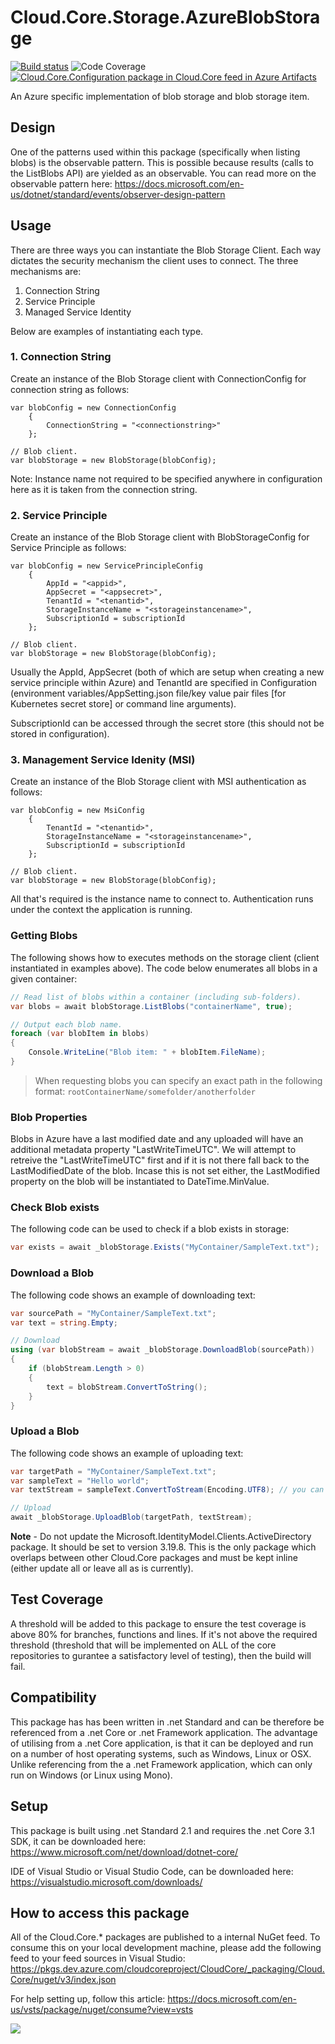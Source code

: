 # **Cloud.Core.Storage.AzureBlobStorage** 
[![Build status](https://dev.azure.com/cloudcoreproject/CloudCore/_apis/build/status/Cloud.Core/Cloud.Core.Configuration_Package)](https://dev.azure.com/cloudcoreproject/CloudCore/_build/latest?definitionId=6) 
![Code Coverage](https://cloud1core.blob.core.windows.net/codecoveragebadges/Cloud.Core.Storage.AzureBlobStorage-LineCoverage.png) 
[![Cloud.Core.Configuration package in Cloud.Core feed in Azure Artifacts](https://feeds.dev.azure.com/cloudcoreproject/dfc5e3d0-a562-46fe-8070-7901ac8e64a0/_apis/public/Packaging/Feeds/8949198b-5c74-42af-9d30-e8c462acada6/Packages/e71ddf20-f66a-45da-b672-c32798cf1e51/Badge)](https://dev.azure.com/cloudcoreproject/CloudCore/_packaging?_a=package&feed=8949198b-5c74-42af-9d30-e8c462acada6&package=e71ddf20-f66a-45da-b672-c32798cf1e51&preferRelease=true)


<div id="description">

An Azure specific implementation of blob storage and blob storage item.

</div>

## Design

One of the patterns used within this package (specifically when listing blobs) is the observable pattern.  This is possible because results (calls to the ListBlobs API) are yielded as an observable.  You can read more on the observable pattern here: https://docs.microsoft.com/en-us/dotnet/standard/events/observer-design-pattern


## Usage

There are three ways you can instantiate the Blob Storage Client.  Each way dictates the security mechanism the client uses to connect.  The three mechanisms are:

1. Connection String
2. Service Principle
3. Managed Service Identity

Below are examples of instantiating each type.

### 1. Connection String
Create an instance of the Blob Storage client with ConnectionConfig for connection string as follows:

```
var blobConfig = new ConnectionConfig
    {
        ConnectionString = "<connectionstring>"
    };

// Blob client.
var blobStorage = new BlobStorage(blobConfig);	
```
Note: Instance name not required to be specified anywhere in configuration here as it is taken from the connection string.

### 2. Service Principle
Create an instance of the Blob Storage client with BlobStorageConfig for Service Principle as follows:

```
var blobConfig = new ServicePrincipleConfig
    {
        AppId = "<appid>",
        AppSecret = "<appsecret>",
        TenantId = "<tenantid>",
        StorageInstanceName = "<storageinstancename>",
        SubscriptionId = subscriptionId
    };

// Blob client.
var blobStorage = new BlobStorage(blobConfig);	
```

Usually the AppId, AppSecret (both of which are setup when creating a new service principle within Azure) and TenantId are specified in 
Configuration (environment variables/AppSetting.json file/key value pair files [for Kubernetes secret store] or command line arguments).

SubscriptionId can be accessed through the secret store (this should not be stored in configuration).

### 3. Management Service Idenity (MSI)
Create an instance of the Blob Storage client with MSI authentication as follows:

```
var blobConfig = new MsiConfig
    {
        TenantId = "<tenantid>",
        StorageInstanceName = "<storageinstancename>",
        SubscriptionId = subscriptionId
    };

// Blob client.
var blobStorage = new BlobStorage(blobConfig);	
```

All that's required is the instance name to connect to.  Authentication runs under the context the application is running.


### Getting Blobs
The following shows how to executes methods on the storage client (client instantiated in examples above).  The code below enumerates all blobs in a given container:

```csharp
// Read list of blobs within a container (including sub-folders).
var blobs = await blobStorage.ListBlobs("containerName", true);

// Output each blob name.
foreach (var blobItem in blobs)
{
    Console.WriteLine("Blob item: " + blobItem.FileName);
}
```

> When requesting blobs you can specify an exact path in the following format:  `rootContainerName/somefolder/anotherfolder`

### Blob Properties
Blobs in Azure have a last modified date and any uploaded will have an additional metadata property "LastWriteTimeUTC". We will attempt to retreive the "LastWriteTimeUTC" first and if it is not there fall back to the LastModifiedDate of the blob. Incase this is not set either, the LastModified property on the blob will be instantiated to DateTime.MinValue.

### Check Blob exists

The following code can be used to check if a blob exists in storage:

```csharp
var exists = await _blobStorage.Exists("MyContainer/SampleText.txt");
```

### Download a Blob

The following code shows an example of downloading text:

```csharp
var sourcePath = "MyContainer/SampleText.txt";
var text = string.Empty;

// Download
using (var blobStream = await _blobStorage.DownloadBlob(sourcePath))
{
	if (blobStream.Length > 0)
	{
		text = blobStream.ConvertToString();
	}
}               
```

### Upload a Blob

The following code shows an example of uploading text:

```csharp
var targetPath = "MyContainer/SampleText.txt";
var sampleText = "Hello world";
var textStream = sampleText.ConvertToStream(Encoding.UTF8); // you can use your own stream here

// Upload
await _blobStorage.UploadBlob(targetPath, textStream);
```

**Note** - Do not update the Microsoft.IdentityModel.Clients.ActiveDirectory package.  It should be set to version 3.19.8.  This is the only package which overlaps between other Cloud.Core packages and must be kept inline (either update all or leave all as is currently).

## Test Coverage
A threshold will be added to this package to ensure the test coverage is above 80% for branches, functions and lines.  If it's not above the required threshold 
(threshold that will be implemented on ALL of the core repositories to gurantee a satisfactory level of testing), then the build will fail.

## Compatibility
This package has has been written in .net Standard and can be therefore be referenced from a .net Core or .net Framework application. The advantage of utilising from a .net Core application, 
is that it can be deployed and run on a number of host operating systems, such as Windows, Linux or OSX.  Unlike referencing from the a .net Framework application, which can only run on 
Windows (or Linux using Mono).
 
## Setup
This package is built using .net Standard 2.1 and requires the .net Core 3.1 SDK, it can be downloaded here: 
https://www.microsoft.com/net/download/dotnet-core/

IDE of Visual Studio or Visual Studio Code, can be downloaded here:
https://visualstudio.microsoft.com/downloads/

## How to access this package
All of the Cloud.Core.* packages are published to a internal NuGet feed.  To consume this on your local development machine, please add the following feed to your feed sources in Visual Studio:
https://pkgs.dev.azure.com/cloudcoreproject/CloudCore/_packaging/Cloud.Core/nuget/v3/index.json
 
For help setting up, follow this article: https://docs.microsoft.com/en-us/vsts/package/nuget/consume?view=vsts


<img src="https://cloud1core.blob.core.windows.net/icons/cloud_core_small.PNG" />
